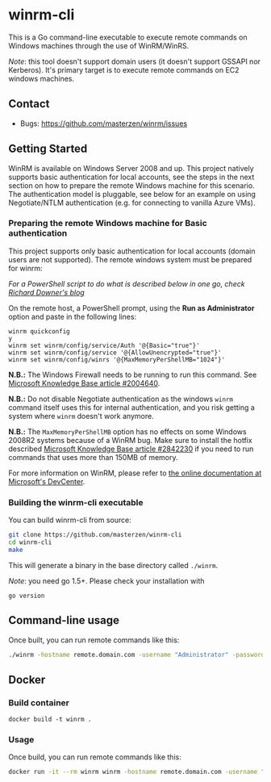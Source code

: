 # winrm-cli

This is a Go command-line executable to execute remote commands on Windows machines through
the use of WinRM/WinRS.

_Note_: this tool doesn't support domain users (it doesn't support GSSAPI nor Kerberos). It's primary target is to execute remote commands on EC2 windows machines.

## Contact

- Bugs: https://github.com/masterzen/winrm/issues


## Getting Started
WinRM is available on Windows Server 2008 and up. This project natively supports basic authentication for local accounts, see the steps in the next section on how to prepare the remote Windows machine for this scenario. The authentication model is pluggable, see below for an example on using Negotiate/NTLM authentication (e.g. for connecting to vanilla Azure VMs).

### Preparing the remote Windows machine for Basic authentication
This project supports only basic authentication for local accounts (domain users are not supported). The remote windows system must be prepared for winrm:

_For a PowerShell script to do what is described below in one go, check [Richard Downer's blog](http://www.frontiertown.co.uk/2011/12/overthere-control-windows-from-java/)_

On the remote host, a PowerShell prompt, using the __Run as Administrator__ option and paste in the following lines:

    winrm quickconfig
    y
    winrm set winrm/config/service/Auth '@{Basic="true"}'
    winrm set winrm/config/service '@{AllowUnencrypted="true"}'
    winrm set winrm/config/winrs '@{MaxMemoryPerShellMB="1024"}'

__N.B.:__ The Windows Firewall needs to be running to run this command. See [Microsoft Knowledge Base article #2004640](http://support.microsoft.com/kb/2004640).

__N.B.:__ Do not disable Negotiate authentication as the windows `winrm` command itself uses this for internal authentication, and you risk getting a system where `winrm` doesn't work anymore.

__N.B.:__ The `MaxMemoryPerShellMB` option has no effects on some Windows 2008R2 systems because of a WinRM bug. Make sure to install the hotfix described [Microsoft Knowledge Base article #2842230](http://support.microsoft.com/kb/2842230) if you need to run commands that uses more than 150MB of memory.

For more information on WinRM, please refer to <a href="http://msdn.microsoft.com/en-us/library/windows/desktop/aa384426(v=vs.85).aspx">the online documentation at Microsoft's DevCenter</a>.

### Building the winrm-cli executable

You can build winrm-cli from source:

```sh
git clone https://github.com/masterzen/winrm-cli
cd winrm-cli
make
```

This will generate a binary in the base directory called `./winrm`.

_Note_: you need go 1.5+. Please check your installation with

```
go version
```

## Command-line usage

Once built, you can run remote commands like this:

```sh
./winrm -hostname remote.domain.com -username "Administrator" -password "secret" "ipconfig /all"
```

## Docker

### Build container

```
docker build -t winrm .
```

### Usage

Once build, you can run remote commands like this:

```sh
docker run -it --rm winrm winrm -hostname remote.domain.com -username "Administrator" -password "secret" "ipconfig /all"
```


